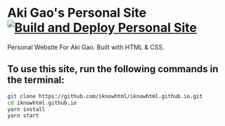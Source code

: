 # Aki Gao's Personal Site [![Build and Deploy Personal Site](https://github.com/iknowhtml/iknowhtml.github.io/actions/workflows/build-and-deploy-site.yml/badge.svg)](https://github.com/iknowhtml/iknowhtml.github.io/actions/workflows/build-and-deploy-site.yml)

Personal Website For Aki Gao. Built with HTML & CSS.

## To use this site, run the following commands in the terminal:

```bash
git clone https://github.com/iknowhtml/iknowhtml.github.io.git
cd iknowhtml.github.io
yarn install
yarn start
```
